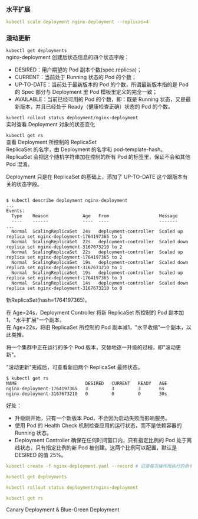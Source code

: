 ### 水平扩展

```yaml
kubectl scale deployment nginx-deployment --replicas=4
```

### 滚动更新

`kubectl get deployments`  
nginx-deployment 创建后状态信息的四个状态字段：

- DESIRED：用户期望的 Pod 副本个数(spec.replicsa)；
- CURRENT：当前处于 Running 状态的 Pod 的个数；
- UP-TO-DATE：当前处于最新版本的 Pod 的个数，所谓最新版本指的是 Pod 的 Spec 部分与 Deployment 里 Pod 模板里定义的完全一致；
- AVAILABLE：当前已经可用的 Pod 的个数，即：既是 Running 状态，又是最新版本，并且已经处于 Ready（健康检查正确）状态的 Pod 的个数。

`kubectl rollout status deployment/nginx-deployment`  
实时查看 Deployment 对象的状态变化

`kubectl get rs`  
查看 Deployment 所控制的 ReplicaSet  
ReplicaSet 的名字，由 Deployment 的名字和 pod-template-hash。  
ReplicaSet 会把这个随机字符串加在控制的所有 Pod 的标签里，保证不会和其他 Pod 混淆。

Deployment 只是在 ReplicaSet 的基础上，添加了 UP-TO-DATE 这个跟版本有关的状态字段。

```shell

$ kubectl describe deployment nginx-deployment
...
Events:
  Type    Reason             Age   From                   Message
  ----    ------             ----  ----                   -------
...
  Normal  ScalingReplicaSet  24s   deployment-controller  Scaled up replica set nginx-deployment-1764197365 to 1
  Normal  ScalingReplicaSet  22s   deployment-controller  Scaled down replica set nginx-deployment-3167673210 to 2
  Normal  ScalingReplicaSet  22s   deployment-controller  Scaled up replica set nginx-deployment-1764197365 to 2
  Normal  ScalingReplicaSet  19s   deployment-controller  Scaled down replica set nginx-deployment-3167673210 to 1
  Normal  ScalingReplicaSet  19s   deployment-controller  Scaled up replica set nginx-deployment-1764197365 to 3
  Normal  ScalingReplicaSet  14s   deployment-controller  Scaled down replica set nginx-deployment-3167673210 to 0
```

新ReplicaSet(hash=1764197365)。

在 Age=24s，Deployment Controller 将新 ReplicaSet 所控制的 Pod 副本加1，"水平扩展"一个副本，  
在 Age=22s，将旧 ReplicaSet 所控制的 Pod 副本减1，"水平收缩"一个副本，以此类推。

将一个集群中正在运行的多个 Pod 版本，交替地逐一升级的过程，即"滚动更新"。

"滚动更新"完成后，可查看新旧两个 ReplicaSet 最终状态。

```shell
$ kubectl get rs
NAME                          DESIRED   CURRENT   READY   AGE
nginx-deployment-1764197365   3         3         3       6s
nginx-deployment-3167673210   0         0         0       30s
```

好处：

- 升级刚开始，只有一个新版本 Pod，不会因为启动失败而影响服务。
- 使用 Pod 的 Health Check 机制检查应用的运行状态，而不是依赖容器的 Running 状态。
- Deployment Controller 确保在任何时间窗口内，只有指定比例的 Pod 处于离线状态，只有指定比例的新 Pod 被创建。这两个比例可以配置，默认是 DESIRED 的值 25%。

```yaml
kubectl create -f nginx-deployment.yaml --record # 记录每次操作所执行的命令

kubectl get deployments

kubectl rollout status deployment/nginx-deployment

kubectl get rs
```

Canary Deployment & Blue-Green Deployment